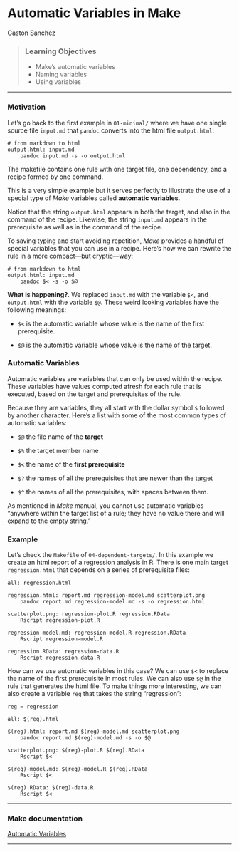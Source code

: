 Automatic Variables in Make
================
Gaston Sanchez

> ### Learning Objectives
> 
>   - Make’s automatic variables
>   - Naming variables
>   - Using variables

-----

### Motivation

Let’s go back to the first example in `01-minimal/` where we have one
single source file `input.md` that `pandoc` converts into the html file
`output.html`:

``` make
# from markdown to html
output.html: input.md
    pandoc input.md -s -o output.html
```

The makefile contains one rule with one target file, one dependency, and
a recipe formed by one command.

This is a very simple example but it serves perfectly to illustrate the
use of a special type of *Make* variables called **automatic
variables**.

Notice that the string `output.html` appears in both the target, and
also in the command of the recipe. Likewise, the string `input.md`
appears in the prerequisite as well as in the command of the recipe.

To saving typing and start avoiding repetition, *Make* provides a
handful of special variables that you can use in a recipe. Here’s how we
can rewrite the rule in a more compact—but cryptic—way:

``` make
# from markdown to html
output.html: input.md
    pandoc $< -s -o $@
```

**What is happening?**. We replaced `input.md` with the variable `$<`,
and `output.html` with the variable `$@`. These weird looking variables
have the following meanings:

  - `$<` is the automatic variable whose value is the name of the first
    prerequisite.

  - `$@` is the automatic variable whose value is the name of the
    target.

### Automatic Variables

Automatic variables are variables that can only be used within the
recipe. These variables have values computed afresh for each rule that
is executed, based on the target and prerequisites of the rule.

Because they are variables, they all start with the dollar symbol `$`
followed by another character. Here’s a list with some of the most
common types of automatic variables:

  - `$@` the file name of the **target**

  - `$%` the target member name

  - `$<` the name of the **first prerequisite**

  - `$?` the names of all the prerequisites that are newer than the
    target

  - `$^` the names of all the prerequisites, with spaces between them.

As mentioned in *Make* manual, you cannot use automatic variables
“anywhere within the target list of a rule; they have no value there
and will expand to the empty string.”

### Example

Let’s check the `Makefile` of `04-dependent-targets/`. In this example
we create an html report of a regression analysis in R. There is one
main target `regression.html` that depends on a series of prerequisite
files:

``` make
all: regression.html

regression.html: report.md regression-model.md scatterplot.png
    pandoc report.md regression-model.md -s -o regression.html

scatterplot.png: regression-plot.R regression.RData
    Rscript regression-plot.R

regression-model.md: regression-model.R regression.RData
    Rscript regression-model.R

regression.RData: regression-data.R
    Rscript regression-data.R
```

How can we use automatic variables in this case? We can use `$<` to
replace the name of the first prerequisite in most rules. We can also
use `$@` in the rule that generates the html file. To make things more
interesting, we can also create a variable `reg` that takes the string
“regression”:

``` make
reg = regression

all: $(reg).html

$(reg).html: report.md $(reg)-model.md scatterplot.png
    pandoc report.md $(reg)-model.md -s -o $@

scatterplot.png: $(reg)-plot.R $(reg).RData
    Rscript $<

$(reg)-model.md: $(reg)-model.R $(reg).RData
    Rscript $<

$(reg).RData: $(reg)-data.R
    Rscript $<
```

-----

### Make documentation

[Automatic
Variables](https://www.gnu.org/software/make/manual/html_node/Automatic-Variables.html)

-----
